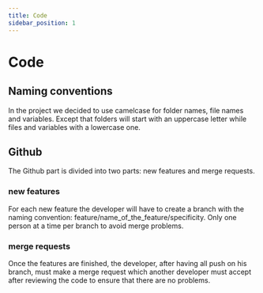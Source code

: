 ```yaml
---
title: Code
sidebar_position: 1
---
```


# Code

## Naming conventions

<div>
    In the project we decided to use camelcase for folder names, file names and variables. Except that folders will start with an uppercase letter while files and variables with a lowercase one.
</div>

## Github

<div>
    The Github part is divided into two parts: new features and merge requests.
    </div>

### new features

<div>
    For each new feature the developer will have to create a branch with the naming convention: feature/name_of_the_feature/specificity.  
    Only one person at a time per branch to avoid merge problems.
</div>

### merge requests

<div>
    Once the features are finished, the developer, after having all push on his branch, must make a merge request which another developer must accept after reviewing the code to ensure that there are no problems.
</div>
